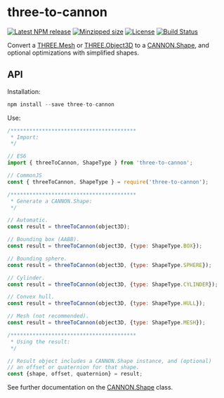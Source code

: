 # three-to-cannon

[![Latest NPM release](https://img.shields.io/npm/v/three-to-cannon.svg)](https://www.npmjs.com/package/three-to-cannon)
[![Minzipped size](https://badgen.net/bundlephobia/minzip/three-to-cannon)](https://bundlephobia.com/result?p=three-to-cannon)
[![License](https://img.shields.io/badge/license-MIT-007ec6.svg)](https://github.com/donmccurdy/three-to-cannon/blob/master/LICENSE)
[![Build Status](https://github.com/donmccurdy/three-to-cannon/workflows/build/badge.svg?branch=master&event=push)](https://github.com/donmccurdy/three-to-cannon/actions?query=workflow%3Abuild)

Convert a [THREE.Mesh](https://threejs.org/docs/?q=mesh#api/en/objects/Mesh) or [THREE.Object3D](https://threejs.org/docs/?q=object3d#api/en/core/Object3D) to a [CANNON.Shape](https://pmndrs.github.io/cannon-es/docs/classes/shape.html), and optional optimizations with simplified shapes.

## API

Installation:

```js
npm install --save three-to-cannon
```

Use:

```js
/****************************************
 * Import:
 */

// ES6
import { threeToCannon, ShapeType } from 'three-to-cannon';

// CommonJS
const { threeToCannon, ShapeType } = require('three-to-cannon');

/****************************************
 * Generate a CANNON.Shape:
 */

// Automatic.
const result = threeToCannon(object3D);

// Bounding box (AABB).
const result = threeToCannon(object3D, {type: ShapeType.BOX});

// Bounding sphere.
const result = threeToCannon(object3D, {type: ShapeType.SPHERE});

// Cylinder.
const result = threeToCannon(object3D, {type: ShapeType.CYLINDER});

// Convex hull.
const result = threeToCannon(object3D, {type: ShapeType.HULL});

// Mesh (not recommended).
const result = threeToCannon(object3D, {type: ShapeType.MESH});

/****************************************
 * Using the result:
 */

// Result object includes a CANNON.Shape instance, and (optional)
// an offset or quaternion for that shape.
const {shape, offset, quaternion} = result;
```

See further documentation on the [CANNON.Shape](https://pmndrs.github.io/cannon-es/docs/classes/shape.html) class.
